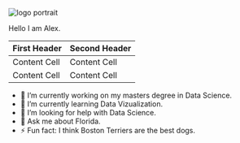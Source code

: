 ![logo portrait](https://github.com/ahughes3300/ahughes3300/assets/33879610/e0db4857-605e-496a-aa83-94d04e177eb8)

Hello I am Alex. 

| First Header  | Second Header |
| ------------- | ------------- |
| Content Cell  | Content Cell  |
| Content Cell  | Content Cell  |




- 🔭 I’m currently working on my masters degree in Data Science.
- 🌱 I’m currently learning Data Vizualization.
- 🤔 I’m looking for help with Data Science.
- 💬 Ask me about Florida.
- ⚡ Fun fact: I think Boston Terriers are the best dogs.


